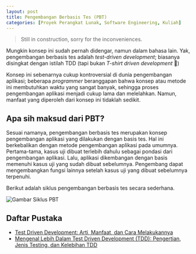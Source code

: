 ```yaml
---
layout: post
title: Pengembangan Berbasis Tes (PBT)
categories: [Proyek Perangkat Lunak, Software Engineering, Kuliah]
---
```


> Still in construction, sorry for the inconveniences.

Mungkin konsep ini sudah pernah didengar, namun dalam bahasa lain. Yak, pengembangan berbasis tes adalah *test-driven development*; biasanya disingkat dengan istilah TDD (tapi bukan *T-shirt driven development* 🤭)

Konsep ini sebenarnya cukup kontroversial di dunia pengembangan aplikasi; beberapa *programmer* beranggapan bahwa konsep atau metode ini membutuhkan waktu yang sangat banyak, sehingga proses pengembangan aplikasi menjadi cukup lama dan melelahkan. Namun, manfaat yang diperoleh dari konsep ini tidaklah sedikit.

## Apa sih maksud dari PBT?

Sesuai namanya, pengembangan berbasis tes merupakan konsep pengembangan aplikasi yang dilakukan dengan basis tes. Hal ini berkebalikan dengan metode pengembangan aplikasi pada umumnya. Pertama-tama, kasus uji dibuat terlebih dahulu sebagai pondasi dari pengembangan aplikasi. Lalu, aplikasi dikembangan dengan basis memenuhi kasus uji yang sudah dibuat sebelumnya. Pengembang dapat mengembangkan fungsi lainnya setelah kasus uji yang dibuat sebelumnya terpenuhi.

Berikut adalah siklus pengembangan berbasis tes secara sederhana.

![Gambar Siklus PBT](https://miro.medium.com/v2/resize:fit:475/1*Mjb3IFooRmFumA2IgNEWbw.png)

## Daftar Pustaka

- [Test Driven Development: Arti, Manfaat, dan Cara Melakukannya](https://glints.com/id/lowongan/test-driven-development/)
- [Mengenal Lebih Dalam Test Driven Development (TDD): Pengertian, Jenis Testing, dan Kelebihan TDD](https://www.binaracademy.com/blog/test-driven-development-tdd-adalah)
